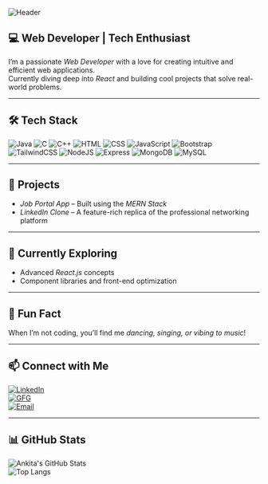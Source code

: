 
<!-- Profile Banner -->
![Header](https://capsule-render.vercel.app/api?type=waving&color=0:9D50BB,100:6E48AA&height=200&section=header&text=Hi%20I'm%20Ankita!%20&fontSize=40&fontColor=ffffff&animation=fadeIn)

## 💻 Web Developer | Tech Enthusiast  

I’m a passionate *Web Developer* with a love for creating intuitive and efficient web applications.  
Currently diving deep into *React* and building cool projects that solve real-world problems.

---

## 🛠 Tech Stack  
![Java](https://img.shields.io/badge/Java-ED8B00?style=for-the-badge&logo=java&logoColor=white)
![C](https://img.shields.io/badge/C-00599C?style=for-the-badge&logo=c&logoColor=white)
![C++](https://img.shields.io/badge/C++-00599C?style=for-the-badge&logo=c%2B%2B&logoColor=white)
![HTML](https://img.shields.io/badge/HTML5-E34F26?style=for-the-badge&logo=html5&logoColor=white)
![CSS](https://img.shields.io/badge/CSS3-1572B6?style=for-the-badge&logo=css3&logoColor=white)
![JavaScript](https://img.shields.io/badge/JavaScript-F7DF1E?style=for-the-badge&logo=javascript&logoColor=black)
![Bootstrap](https://img.shields.io/badge/Bootstrap-563D7C?style=for-the-badge&logo=bootstrap&logoColor=white)
![TailwindCSS](https://img.shields.io/badge/TailwindCSS-38B2AC?style=for-the-badge&logo=tailwind-css&logoColor=white)
![NodeJS](https://img.shields.io/badge/Node.js-339933?style=for-the-badge&logo=node.js&logoColor=white)
![Express](https://img.shields.io/badge/Express.js-000000?style=for-the-badge&logo=express&logoColor=white)
![MongoDB](https://img.shields.io/badge/MongoDB-4EA94B?style=for-the-badge&logo=mongodb&logoColor=white)
![MySQL](https://img.shields.io/badge/MySQL-00758F?style=for-the-badge&logo=mysql&logoColor=white)

---

## 🚀 Projects  
- *Job Portal App* – Built using the *MERN Stack*  
- *LinkedIn Clone* – A feature-rich replica of the professional networking platform  

---

## 🌱 Currently Exploring  
- Advanced *React.js* concepts  
- Component libraries and front-end optimization  

---

## 🎵 Fun Fact  
When I’m not coding, you’ll find me *dancing, singing, or vibing to music*!

---

## 📫 Connect with Me  
[![LinkedIn](https://img.shields.io/badge/LinkedIn-ankitakr9-blue?style=for-the-badge&logo=linkedin)](https://www.linkedin.com/in/ankitakr9/)  
[![GFG](https://img.shields.io/badge/GeeksforGeeks-Profile-0F9D58?style=for-the-badge&logo=geeksforgeeks&logoColor=white)](https://www.geeksforgeeks.org/user/ankitakr9/)  
[![Email](https://img.shields.io/badge/Gmail-ankitakri221106@gmail.com-D14836?style=for-the-badge&logo=gmail&logoColor=white)](mailto:ankitakri221106@gmail.com)

---

## 📊 GitHub Stats  
![Ankita's GitHub Stats](https://github-readme-stats.vercel.app/api?username=ankitakr9&show_icons=true&theme=radical)  
![Top Langs](https://github-readme-stats.vercel.app/api/top-langs/?username=ankitakr9&layout=compact&theme=radical)

<!-- Replace YOUR_USERNAME with your actual GitHub username -->
